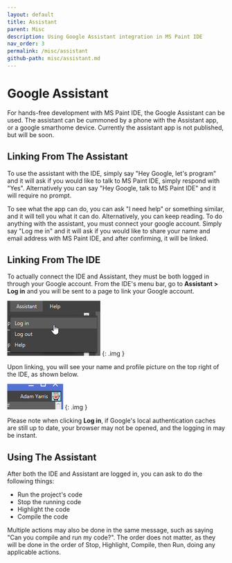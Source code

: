 ```yaml
---
layout: default
title: Assistant
parent: Misc
description: Using Google Assistant integration in MS Paint IDE
nav_order: 3
permalink: /misc/assistant
github-path: misc/assistant.md
---
```


# Google Assistant

For hands-free development with MS Paint IDE, the Google Assistant can be used. The assistant can be cummoned by a phone with the Assistant app, or a google smarthome device. Currently the assistant app is not published, but will be soon.

## Linking From The Assistant

To use the assistant with the IDE, simply say "Hey Google, let's program" and it will ask if you would like to talk to MS Paint IDE, simply respond with "Yes". Alternatively you can say "Hey Google, talk to MS Paint IDE" and it will require no prompt.

To see what the app can do, you can ask "I need help" or something similar, and it will tell you what it can do. Alternatively, you can keep reading. To do anything with the assistant, you must connect your google account. Simply say "Log me in" and it will ask if you would like to share your name and email address with MS Paint IDE, and after confirming, it will be linked.

## Linking From The IDE

To actually connect the IDE and Assistant, they must be both logged in through your Google account. From the IDE's menu bar, go to **Assistant > Log in** and you will be sent to a page to link your Google account.

![](/assets/images/misc/assistant-login.png)
{: .img }

Upon linking, you will see your name and profile picture on the top right of the IDE, as shown below.

![](/assets/images/misc/assistant-profilepic.png)
{: .img }

Please note when clicking **Log in**, if Google's local authentication caches are still up to date, your browser may not be opened, and the logging in may be instant.

## Using The Assistant

After both the IDE and Assistant are logged in, you can ask to do the following things:

- Run the project's code
- Stop the running code
- Highlight the code
- Compile the code

Multiple actions may also be done in the same message, such as saying "Can you compile and run my code?". The order does not matter, as they will be done in the order of Stop, Highlight, Compile, then Run, doing any applicable actions.

